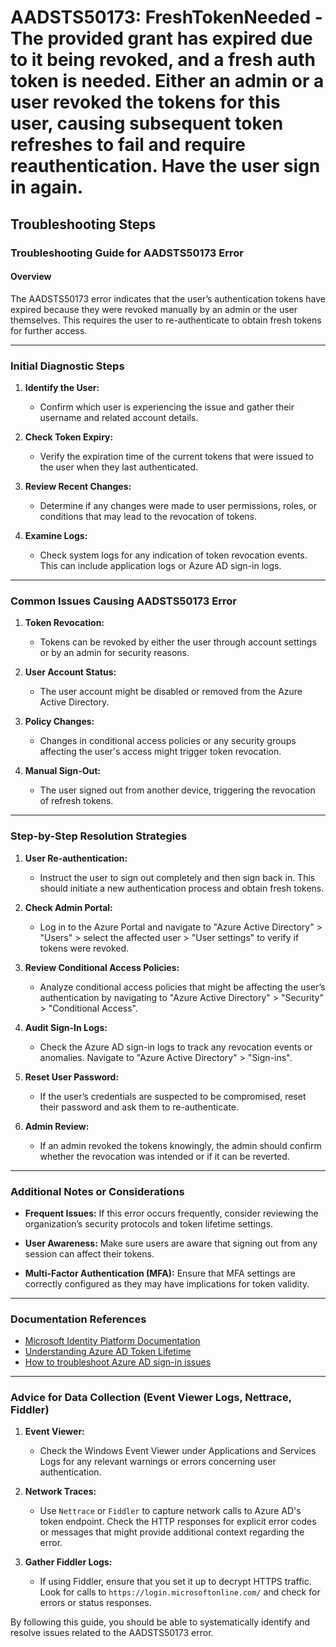 
# AADSTS50173: FreshTokenNeeded - The provided grant has expired due to it being revoked, and a fresh auth token is needed. Either an admin or a user revoked the tokens for this user, causing subsequent token refreshes to fail and require reauthentication. Have the user sign in again.


## Troubleshooting Steps
### Troubleshooting Guide for AADSTS50173 Error

#### Overview
The AADSTS50173 error indicates that the user’s authentication tokens have expired because they were revoked manually by an admin or the user themselves. This requires the user to re-authenticate to obtain fresh tokens for further access.

---

### Initial Diagnostic Steps

1. **Identify the User:**
   - Confirm which user is experiencing the issue and gather their username and related account details.

2. **Check Token Expiry:**
   - Verify the expiration time of the current tokens that were issued to the user when they last authenticated.

3. **Review Recent Changes:**
   - Determine if any changes were made to user permissions, roles, or conditions that may lead to the revocation of tokens.

4. **Examine Logs:**
   - Check system logs for any indication of token revocation events. This can include application logs or Azure AD sign-in logs.

---

### Common Issues Causing AADSTS50173 Error

1. **Token Revocation:**
   - Tokens can be revoked by either the user through account settings or by an admin for security reasons.

2. **User Account Status:**
   - The user account might be disabled or removed from the Azure Active Directory.

3. **Policy Changes:**
   - Changes in conditional access policies or any security groups affecting the user's access might trigger token revocation.

4. **Manual Sign-Out:**
   - The user signed out from another device, triggering the revocation of refresh tokens.

---

### Step-by-Step Resolution Strategies

1. **User Re-authentication:**
   - Instruct the user to sign out completely and then sign back in. This should initiate a new authentication process and obtain fresh tokens.

2. **Check Admin Portal:**
   - Log in to the Azure Portal and navigate to "Azure Active Directory" > "Users" > select the affected user > "User settings" to verify if tokens were revoked.

3. **Review Conditional Access Policies:**
   - Analyze conditional access policies that might be affecting the user’s authentication by navigating to "Azure Active Directory" > "Security" > "Conditional Access".

4. **Audit Sign-In Logs:**
   - Check the Azure AD sign-in logs to track any revocation events or anomalies. Navigate to "Azure Active Directory" > "Sign-ins".

5. **Reset User Password:**
   - If the user’s credentials are suspected to be compromised, reset their password and ask them to re-authenticate.

6. **Admin Review:**
   - If an admin revoked the tokens knowingly, the admin should confirm whether the revocation was intended or if it can be reverted.

---

### Additional Notes or Considerations

- **Frequent Issues:** 
  If this error occurs frequently, consider reviewing the organization’s security protocols and token lifetime settings.

- **User Awareness:**
  Make sure users are aware that signing out from any session can affect their tokens.

- **Multi-Factor Authentication (MFA):**
  Ensure that MFA settings are correctly configured as they may have implications for token validity.

---

### Documentation References

- [Microsoft Identity Platform Documentation](https://docs.microsoft.com/en-us/azure/active-directory/develop/overview)
- [Understanding Azure AD Token Lifetime](https://docs.microsoft.com/en-us/azure/active-directory/develop/active-directory-configurable-token-lifetimes)
- [How to troubleshoot Azure AD sign-in issues](https://docs.microsoft.com/en-us/azure/active-directory/user-help/troubleshoot-sign-in)

---

### Advice for Data Collection (Event Viewer Logs, Nettrace, Fiddler)

1. **Event Viewer:**
   - Check the Windows Event Viewer under Applications and Services Logs for any relevant warnings or errors concerning user authentication.

2. **Network Traces:**
   - Use `Nettrace` or `Fiddler` to capture network calls to Azure AD's token endpoint. Check the HTTP responses for explicit error codes or messages that might provide additional context regarding the error.

3. **Gather Fiddler Logs:**
   - If using Fiddler, ensure that you set it up to decrypt HTTPS traffic. Look for calls to `https://login.microsoftonline.com/` and check for errors or status responses.

By following this guide, you should be able to systematically identify and resolve issues related to the AADSTS50173 error.